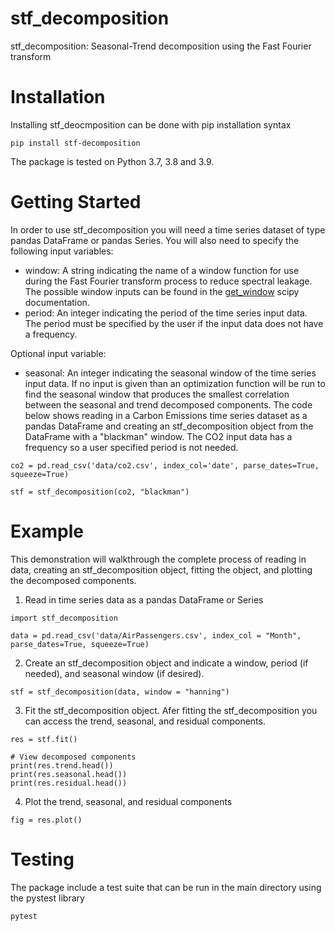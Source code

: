 # stf_decomposition
stf_decomposition: Seasonal-Trend decomposition using the Fast Fourier transform

# Installation
Installing stf_deocmposition can be done with pip installation syntax
```
pip install stf-decomposition
```
The package is tested on Python 3.7, 3.8 and 3.9.

# Getting Started
In order to use stf_decomposition you will need a time series dataset of type pandas DataFrame or pandas Series. You will also need to specify the following input variables:
- window: A string indicating the name of a window function for use during the Fast Fourier transform process to reduce spectral leakage. 
The possible window inputs can be found in the [get_window](https://docs.scipy.org/doc/scipy/reference/generated/scipy.signal.get_window.html) scipy documentation. 
- period: An integer indicating the period of the time series input data. 
The period must be specified by the user if the input data does not have a frequency.

Optional input variable:
- seasonal: An integer indicating the seasonal window of the time series input data. 
If no input is given than an optimization function will be run to find the seasonal window that produces the smallest correlation between the seasonal and trend decomposed components. 
The code below shows reading in a Carbon Emissions time series dataset as a pandas DataFrame and
creating an stf_decomposition object from the DataFrame with a "blackman" window. 
The CO2 input data has a frequency so a user specified period is not needed. 

```
co2 = pd.read_csv('data/co2.csv', index_col='date', parse_dates=True, squeeze=True)

stf = stf_decomposition(co2, "blackman")
```

# Example
This demonstration will walkthrough the complete process of reading in data,
creating an stf_decomposition object, fitting the object, 
and plotting the decomposed components.

1. Read in time series data as a pandas DataFrame or Series
```
import stf_decomposition

data = pd.read_csv('data/AirPassengers.csv', index_col = "Month", parse_dates=True, squeeze=True)
```

2. Create an stf_decomposition object and indicate a window, period (if needed), and seasonal window (if desired).
```
stf = stf_decomposition(data, window = "hanning")
```

3. Fit the stf_decomposition object. 
Afer fitting the stf_decomposition you can access the trend, seasonal, and residual components.
```
res = stf.fit()

# View decomposed components
print(res.trend.head())
print(res.seasonal.head())
print(res.residual.head())
```
4. Plot the trend, seasonal, and residual components 
```
fig = res.plot()
```

# Testing
The package include a test suite that can be run in the main directory using the pystest library
```
pytest
```
